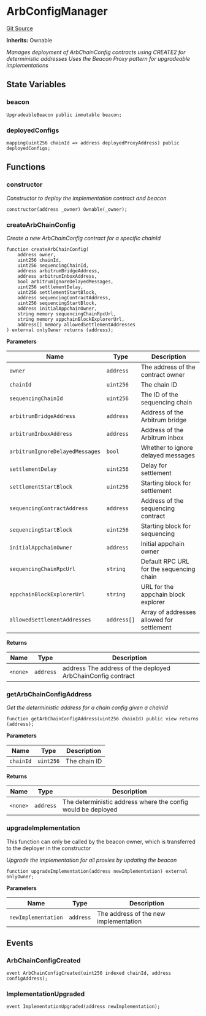 # ArbConfigManager
[Git Source](https://github.com/SyndicateProtocol/syndicate-appchains/blob/f93e91004eb8d04d84acd3b9cb0e8f7e6abfa528/src/config/ArbConfigManager.sol)

**Inherits:**
Ownable

*Manages deployment of ArbChainConfig contracts using CREATE2 for deterministic addresses
Uses the Beacon Proxy pattern for upgradeable implementations*


## State Variables
### beacon

```solidity
UpgradeableBeacon public immutable beacon;
```


### deployedConfigs

```solidity
mapping(uint256 chainId => address deployedProxyAddress) public deployedConfigs;
```


## Functions
### constructor

*Constructor to deploy the implementation contract and beacon*


```solidity
constructor(address _owner) Ownable(_owner);
```

### createArbChainConfig

*Create a new ArbChainConfig contract for a specific chainId*


```solidity
function createArbChainConfig(
    address owner,
    uint256 chainId,
    uint256 sequencingChainId,
    address arbitrumBridgeAddress,
    address arbitrumInboxAddress,
    bool arbitrumIgnoreDelayedMessages,
    uint256 settlementDelay,
    uint256 settlementStartBlock,
    address sequencingContractAddress,
    uint256 sequencingStartBlock,
    address initialAppchainOwner,
    string memory sequencingChainRpcUrl,
    string memory appchainBlockExplorerUrl,
    address[] memory allowedSettlementAddresses
) external onlyOwner returns (address);
```
**Parameters**

|Name|Type|Description|
|----|----|-----------|
|`owner`|`address`|The address of the contract owner|
|`chainId`|`uint256`|The chain ID|
|`sequencingChainId`|`uint256`|The ID of the sequencing chain|
|`arbitrumBridgeAddress`|`address`|Address of the Arbitrum bridge|
|`arbitrumInboxAddress`|`address`|Address of the Arbitrum inbox|
|`arbitrumIgnoreDelayedMessages`|`bool`|Whether to ignore delayed messages|
|`settlementDelay`|`uint256`|Delay for settlement|
|`settlementStartBlock`|`uint256`|Starting block for settlement|
|`sequencingContractAddress`|`address`|Address of the sequencing contract|
|`sequencingStartBlock`|`uint256`|Starting block for sequencing|
|`initialAppchainOwner`|`address`|Initial appchain owner|
|`sequencingChainRpcUrl`|`string`|Default RPC URL for the sequencing chain|
|`appchainBlockExplorerUrl`|`string`|URL for the appchain block explorer|
|`allowedSettlementAddresses`|`address[]`|Array of addresses allowed for settlement|

**Returns**

|Name|Type|Description|
|----|----|-----------|
|`<none>`|`address`|address The address of the deployed ArbChainConfig contract|


### getArbChainConfigAddress

*Get the deterministic address for a chain config given a chainId*


```solidity
function getArbChainConfigAddress(uint256 chainId) public view returns (address);
```
**Parameters**

|Name|Type|Description|
|----|----|-----------|
|`chainId`|`uint256`|The chain ID|

**Returns**

|Name|Type|Description|
|----|----|-----------|
|`<none>`|`address`|The deterministic address where the config would be deployed|


### upgradeImplementation

This function can only be called by the beacon owner, which is transferred
to the deployer in the constructor

*Upgrade the implementation for all proxies by updating the beacon*


```solidity
function upgradeImplementation(address newImplementation) external onlyOwner;
```
**Parameters**

|Name|Type|Description|
|----|----|-----------|
|`newImplementation`|`address`|The address of the new implementation|


## Events
### ArbChainConfigCreated

```solidity
event ArbChainConfigCreated(uint256 indexed chainId, address configAddress);
```

### ImplementationUpgraded

```solidity
event ImplementationUpgraded(address newImplementation);
```

